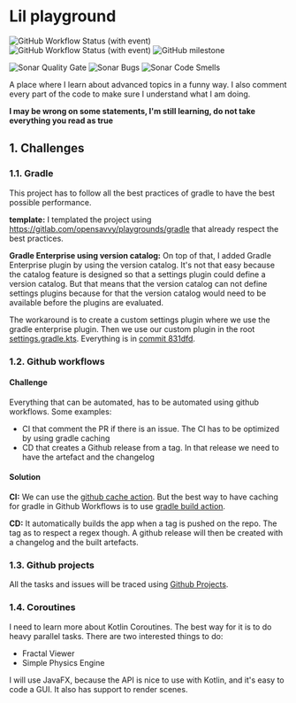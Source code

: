 # Lil playground

![GitHub Workflow Status (with event)](https://img.shields.io/github/actions/workflow/status/lilgallon/lil-playground/.github%2Fworkflows%2Fci.yml?style=for-the-badge&logo=gradle&label=CI&link=https%3A%2F%2Fgithub.com%2Flilgallon%2Flil-playground%2Factions%2Fworkflows%2Fci.yml)
![GitHub Workflow Status (with event)](https://img.shields.io/github/actions/workflow/status/lilgallon/lil-playground/.github%2Fworkflows%2Fcd.yml?style=for-the-badge&logo=gradle&label=CD&link=https%3A%2F%2Fgithub.com%2Flilgallon%2Flil-playground%2Factions%2Fworkflows%2Fcd.yml)
![GitHub milestone](https://img.shields.io/github/milestones/progress-percent/lilgallon/lil-playground/1?style=for-the-badge)

![Sonar Quality Gate](https://img.shields.io/sonar/quality_gate/lilgallon_lil-playground/main?server=https%3A%2F%2Fsonarcloud.io&style=for-the-badge&logo=sonarcloud)
![Sonar Bugs](https://img.shields.io/sonar/bugs/lilgallon_lil-playground/main?server=https%3A%2F%2Fsonarcloud.io&style=for-the-badge&logo=sonarcloud)
![Sonar Code Smells](https://img.shields.io/sonar/code_smells/lilgallon_lil-playground/main?server=https%3A%2F%2Fsonarcloud.io&style=for-the-badge&logo=sonarcloud)

A place where I learn about advanced topics in a funny way. I also comment every
part of the code to make sure I understand what I am doing.

**I may be wrong on some statements, I'm still learning, do not take everything
you read as true**

## 1. Challenges

### 1.1. Gradle

This project has to follow all the best practices of gradle to have the best
possible performance.

**template:** I templated the project using https://gitlab.com/opensavvy/playgrounds/gradle
that already respect the best practices.

**Gradle Enterprise using version catalog:** On top of that, I added Gradle
Enterprise plugin by using the version catalog. It's not that easy because the
catalog feature is designed so that a settings plugin could define a version
catalog. But that means that the version catalog can not define settings plugins
because for that the version catalog would need to be available before the
plugins are evaluated.

The workaround is to create a custom settings plugin where we use the gradle
enterprise plugin. Then we use our custom plugin in the root [settings.gradle.kts](settings.gradle.kts).
Everything is in [commit 831dfd](https://github.com/lilgallon/lil-playground/commit/831dfd2bd2d640f349527b0ecff3636576d46e9e).

### 1.2. Github workflows

#### Challenge

Everything that can be automated, has to be automated using github workflows.
Some examples:
- CI that comment the PR if there is an issue. The CI has to be optimized by
using gradle caching
- CD that creates a Github release from a tag. In that release we need to have
the artefact and the changelog

#### Solution

**CI:** We can use the [github cache action](https://github.com/actions/cache).
But the best way to have caching for gradle in Github Workflows is to use
[gradle build action](https://github.com/gradle/gradle-build-action).

**CD:** It automatically builds the app when a tag is pushed on the repo. The
tag as to respect a regex though. A github release will then be created with
a changelog and the built artefacts.

### 1.3. Github projects

All the tasks and issues will be traced using [Github Projects](https://github.com/users/lilgallon/projects/5).

### 1.4. Coroutines

I need to learn more about Kotlin Coroutines. The best way for it is to do heavy
parallel tasks. There are two interested things to do:
- Fractal Viewer
- Simple Physics Engine

I will use JavaFX, because the API is nice to use with Kotlin, and it's easy to
code a GUI. It also has support to render scenes.
